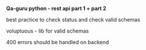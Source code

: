 **Qa-guru python - rest api part 1 + part 2** 

best practice to check status and check valid schemas  

voluptuous - lib for valid schemas

400 errors should be handled on backend
